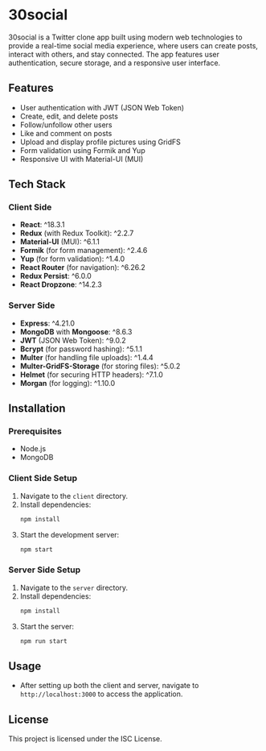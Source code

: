 
# 30social

30social is a Twitter clone app built using modern web technologies to provide a real-time social media experience, where users can create posts, interact with others, and stay connected. The app features user authentication, secure storage, and a responsive user interface.

## Features

- User authentication with JWT (JSON Web Token)
- Create, edit, and delete posts
- Follow/unfollow other users
- Like and comment on posts
- Upload and display profile pictures using GridFS
- Form validation using Formik and Yup
- Responsive UI with Material-UI (MUI)

## Tech Stack

### Client Side
- **React**: ^18.3.1
- **Redux** (with Redux Toolkit): ^2.2.7
- **Material-UI** (MUI): ^6.1.1
- **Formik** (for form management): ^2.4.6
- **Yup** (for form validation): ^1.4.0
- **React Router** (for navigation): ^6.26.2
- **Redux Persist**: ^6.0.0
- **React Dropzone**: ^14.2.3

### Server Side
- **Express**: ^4.21.0
- **MongoDB** with **Mongoose**: ^8.6.3
- **JWT** (JSON Web Token): ^9.0.2
- **Bcrypt** (for password hashing): ^5.1.1
- **Multer** (for handling file uploads): ^1.4.4
- **Multer-GridFS-Storage** (for storing files): ^5.0.2
- **Helmet** (for securing HTTP headers): ^7.1.0
- **Morgan** (for logging): ^1.10.0

## Installation

### Prerequisites
- Node.js
- MongoDB

### Client Side Setup
1. Navigate to the `client` directory.
2. Install dependencies:
   ```bash
   npm install
   ```
3. Start the development server:
   ```bash
   npm start
   ```

### Server Side Setup
1. Navigate to the `server` directory.
2. Install dependencies:
   ```bash
   npm install
   ```
3. Start the server:
   ```bash
   npm run start
   ```

## Usage
- After setting up both the client and server, navigate to `http://localhost:3000` to access the application.

## License
This project is licensed under the ISC License.
